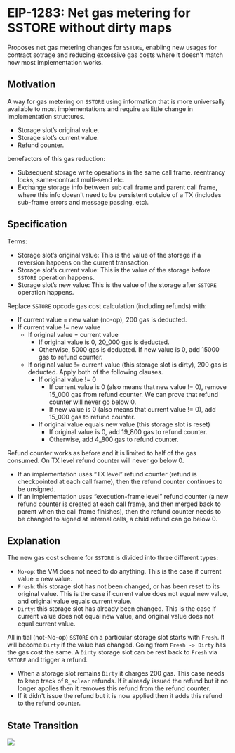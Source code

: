 # EIP-1283: Net gas metering for SSTORE without dirty maps
Proposes net gas metering changes for `SSTORE`, enabling new usages for contract sotrage and reducing excessive gas costs where it doesn't match how most implementation works.


## Motivation
A way for gas metering on `SSTORE` using information that is more universally available to most implementations and require as little change in implementation structures.
* Storage slot’s original value.
* Storage slot’s current value.
* Refund counter.

benefactors of this gas reduction:
* Subsequent storage write operations in the same call frame. reentrancy locks, same-contract multi-send etc.
* Exchange storage info between sub call frame and parent call frame, where this info doesn't need to be persistent outside of a TX (includes sub-frame errors and message passing, etc).

## Specification
Terms:
* Storage slot’s original value: This is the value of the storage if a reversion happens on the current transaction.
* Storage slot’s current value: This is the value of the storage before `SSTORE` operation happens.
* Storage slot’s new value: This is the value of the storage after `SSTORE` operation happens.

Replace `SSTORE` opcode gas cost calculation (including refunds) with:
* If current value = new value (no-op), 200 gas is deducted.
* If current value != new value
	* If original value = current value 
		* If original value is 0, 20_000 gas is deducted.
		* Otherwise, 5000 gas is deducted. If new value is 0, add 15000 gas to refund counter.
	* If original value != current value (this storage slot is dirty), 200 gas is deducted. Apply both of the following clauses.
		* If original value != 0
			* If current value is 0 (also means that new value != 0), remove 15_000 gas from refund counter. We can prove that refund counter will never go below 0.
			* If new value is 0 (also means that current value != 0), add 15_000 gas to refund counter.
		* If original value equals new value (this storage slot is reset)
			* If original value is 0, add 19_800 gas to refund counter.
			* Otherwise, add 4_800 gas to refund counter.

Refund counter works as before and it is limited to half of the gas consumed. On TX level refund counter will never go below 0.
* If an implementation uses “TX level” refund counter (refund is checkpointed at each call frame), then the refund counter continues to be unsigned.
* If an implementation uses “execution-frame level” refund counter (a new refund counter is created at each call frame, and then merged back to parent when the call frame finishes), then the refund counter needs to be changed to signed at internal calls, a child refund can go below 0.

## Explanation
The new gas cost scheme for `SSTORE` is divided into three different types:
* `No-op`: the VM does not need to do anything. This is the case if current value = new value.
* `Fresh`: this storage slot has not been changed, or has been reset to its original value. This is the case if current value does not equal new value, and original value equals current value.
* `Dirty`: this storage slot has already been changed. This is the case if current value does not equal new value, and original value does not equal current value.

All initial (not-No-op) `SSTORE` on a particular storage slot starts with `Fresh`. It will become `Dirty` if the value has changed. Going from `Fresh -> Dirty` has the gas cost the same. A `Dirty` storage slot can be rest back to `Fresh` via `SSTORE` and trigger a refund.
* When a storage slot remains `Dirty` it charges 200 gas. This case needs to keep track of `R_sclear` refunds. If it already issued the refund but it no longer applies then it removes this refund from the refund counter.
* If it didn't issue the refund but it is now applied then it adds this refund to the refund counter. 
## State Transition

![](https://eips.ethereum.org/assets/eip-1283/state.png)